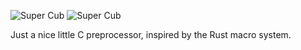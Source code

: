 ![Super Cub](https://raw.githubusercontent.com/thesola10/SuperCub/.github/logo.svg#gh-light-mode-only)
![Super Cub](https://raw.githubusercontent.com/thesola10/SuperCub/.github/logo-dark.svg#gh-dark-mode-only)

Just a nice little C preprocessor, inspired by the Rust macro system.
